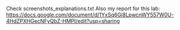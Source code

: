 Check screenshots_explanations.txt
Also my report for this lab:
https://docs.google.com/document/d/1YxSq6Gi8LpwcnWY557W0U-4HdZPXHGecNFyQbZ-HMPI/edit?usp=sharing
